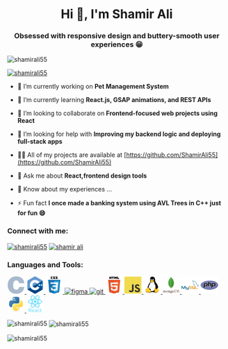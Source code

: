 <h1 align="center">Hi 👋, I'm Shamir Ali</h1>
<h3 align="center">Obsessed with responsive design and buttery-smooth user experiences 😁</h3>

<p align="left"> <img src="https://komarev.com/ghpvc/?username=shamirali55&label=Profile%20views&color=0e75b6&style=flat" alt="shamirali55" /> </p>

<p align="left"> <a href="https://github.com/ryo-ma/github-profile-trophy"><img src="https://github-profile-trophy.vercel.app/?username=shamirali55" alt="shamirali55" /></a> </p>

- 🔭 I’m currently working on **Pet Management System**

- 🌱 I’m currently learning **React.js, GSAP animations, and REST APIs**

- 👯 I’m looking to collaborate on **Frontend-focused web projects using React**

- 🤝 I’m looking for help with **Improving my backend logic and deploying full-stack apps**

- 👨‍💻 All of my projects are available at [https://github.com/ShamirAli55](https://github.com/ShamirAli55)

- 💬 Ask me about **React,frontend design tools**

- 📄 Know about my experiences ...

- ⚡ Fun fact **I once made a banking system using AVL Trees in C++ just for fun 😄**

<h3 align="left">Connect with me:</h3>
<p align="left">
<a href="www.linkedin.com/in/shamir-ali-94b939332/" target="blank"><img align="center" src="https://raw.githubusercontent.com/rahuldkjain/github-profile-readme-generator/master/src/images/icons/Social/linked-in-alt.svg" alt="shamirali55" height="30" width="40" /></a>
<a href="https://fb.com/shamir ali" target="blank"><img align="center" src="https://raw.githubusercontent.com/rahuldkjain/github-profile-readme-generator/master/src/images/icons/Social/facebook.svg" alt="shamir ali" height="30" width="40" /></a>
</p>

<h3 align="left">Languages and Tools:</h3>
<p align="left"> <a href="https://www.cprogramming.com/" target="_blank" rel="noreferrer"> <img src="https://raw.githubusercontent.com/devicons/devicon/master/icons/c/c-original.svg" alt="c" width="40" height="40"/> </a> <a href="https://www.w3schools.com/cpp/" target="_blank" rel="noreferrer"> <img src="https://raw.githubusercontent.com/devicons/devicon/master/icons/cplusplus/cplusplus-original.svg" alt="cplusplus" width="40" height="40"/> </a> <a href="https://www.w3schools.com/css/" target="_blank" rel="noreferrer"> <img src="https://raw.githubusercontent.com/devicons/devicon/master/icons/css3/css3-original-wordmark.svg" alt="css3" width="40" height="40"/> </a> <a href="https://www.figma.com/" target="_blank" rel="noreferrer"> <img src="https://www.vectorlogo.zone/logos/figma/figma-icon.svg" alt="figma" width="40" height="40"/> </a> <a href="https://git-scm.com/" target="_blank" rel="noreferrer"> <img src="https://www.vectorlogo.zone/logos/git-scm/git-scm-icon.svg" alt="git" width="40" height="40"/> </a> <a href="https://www.w3.org/html/" target="_blank" rel="noreferrer"> <img src="https://raw.githubusercontent.com/devicons/devicon/master/icons/html5/html5-original-wordmark.svg" alt="html5" width="40" height="40"/> </a> <a href="https://developer.mozilla.org/en-US/docs/Web/JavaScript" target="_blank" rel="noreferrer"> <img src="https://raw.githubusercontent.com/devicons/devicon/master/icons/javascript/javascript-original.svg" alt="javascript" width="40" height="40"/> </a> <a href="https://www.linux.org/" target="_blank" rel="noreferrer"> <img src="https://raw.githubusercontent.com/devicons/devicon/master/icons/linux/linux-original.svg" alt="linux" width="40" height="40"/> </a> <a href="https://www.mongodb.com/" target="_blank" rel="noreferrer"> <img src="https://raw.githubusercontent.com/devicons/devicon/master/icons/mongodb/mongodb-original-wordmark.svg" alt="mongodb" width="40" height="40"/> </a> <a href="https://www.mysql.com/" target="_blank" rel="noreferrer"> <img src="https://raw.githubusercontent.com/devicons/devicon/master/icons/mysql/mysql-original-wordmark.svg" alt="mysql" width="40" height="40"/> </a> <a href="https://www.php.net" target="_blank" rel="noreferrer"> <img src="https://raw.githubusercontent.com/devicons/devicon/master/icons/php/php-original.svg" alt="php" width="40" height="40"/> </a> <a href="https://www.python.org" target="_blank" rel="noreferrer"> <img src="https://raw.githubusercontent.com/devicons/devicon/master/icons/python/python-original.svg" alt="python" width="40" height="40"/> </a> <a href="https://reactjs.org/" target="_blank" rel="noreferrer"> <img src="https://raw.githubusercontent.com/devicons/devicon/master/icons/react/react-original-wordmark.svg" alt="react" width="40" height="40"/> </a> </p>

<p><img align="left" src="https://github-readme-stats.vercel.app/api/top-langs?username=shamirali55&show_icons=true&locale=en&layout=compact" alt="shamirali55" /></p>

<p>&nbsp;<img align="center" src="https://github-readme-stats.vercel.app/api?username=shamirali55&show_icons=true&locale=en" alt="shamirali55" /></p>

<p><img align="center" src="https://github-readme-streak-stats.herokuapp.com/?user=shamirali55&" alt="shamirali55" /></p>
